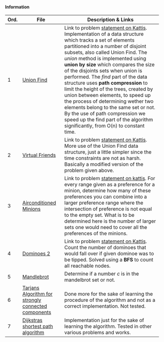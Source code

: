 #### Information
|  Ord. | File | Description & Links  |
|---|---|---|
|  1 | [Union Find](https://github.com/fr3632ho/various/blob/master/src/medium/union-find/unionfind.py)  |Link to problem [statement on Kattis](https://open.kattis.com/problems/unionfind). Implementation of a data structure which tracks a set of elements partitioned into a number of disjoint subsets, also called Union Find. The *union* method is implemented using **union by size** which compares the size of the disjoints sets when union is performed. The *find* part of the data structure uses **path compression** to limit the height of the trees, created by union between elements, to speed up the process of determining wether two elements belong to the same set or not. By the use of path compression we speed up the find part of the algorithm significantly, from O(n) to constant time.   |
|  2 | [Virtual Friends](https://github.com/fr3632ho/various/blob/master/src/medium/virtual-friends/virtual_friends.py)  |  Link to problem [statement on Kattis](https://open.kattis.com/problems/unionfind). More use of the Union Find data structure, just a little simpler since the time constraints are not as harsh. Basically a modified version of the problem given above.|
|  3 | [Airconditioned Minions](https://github.com/fr3632ho/various/blob/master/src/medium/air-conditioned-minions/AC_minions.py)  | Link to problem [statement on kattis](https://open.kattis.com/problems/airconditioned). For every range given as a preference for a minion, determine how many of these preferences you can combine into a larger preference range where the intersection of preference is not equal to the empty set. What is to be determined here is the number of larger sets one would need to cover all the preferences of the minions.  |
|  4 | [Dominoes 2](https://github.com/fr3632ho/various/blob/master/src/medium/dominoes-2/dominoes_2.py)  | Link to problem [statement on Kattis](https://open.kattis.com/problems/dominoes2). Count the number of dominoes that would fall over if given dominoe was to be tipped. Solved using a **BFS** to count all reachable nodes.  |
|  5 | [Mandlebrot](https://github.com/fr3632ho/various/blob/master/src/medium/mandelbrot/mandlebrot.py) | Determine if a number *c* is in the mandelbrot set or not. |
|  6 | [Tarjans Algorithm for strongly connected components](https://github.com/fr3632ho/various/blob/master/src/medium/others/tarjan_scc.py)  |  Done more for the sake of learning the procedure of the algorithm and not as a correct implementation. Not tested. |
|  7 | [Dijkstras shortest path algorithm](https://github.com/fr3632ho/various/blob/master/src/medium/others/dijkstra.py)   | Implementation just for the sake of learning the algorithm. Tested in other various problems and works.  |


